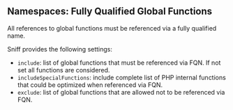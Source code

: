 ## Namespaces: Fully Qualified Global Functions

All references to global functions must be referenced via a fully qualified name.

Sniff provides the following settings:

*   `include`: list of global functions that must be referenced via FQN. If not set all functions are considered.
*   `includeSpecialFunctions`: include complete list of PHP internal functions that could be optimized when referenced via FQN.
*   `exclude`: list of global functions that are allowed not to be referenced via FQN.
